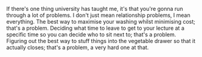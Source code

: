 If there's one thing university has taught me, it's that you're gonna run through a lot of problems. I don't just mean relationship problems, I mean everything. The best way to maximise your washing whilst minimising cost; that's a problem. Deciding what time to leave to get to your lecture at a specific time so you can decide who to sit next to; that's a problem. Figuring out the best way to stuff things into the vegetable drawer so that it actually closes; that's a problem, a very hard one at that.